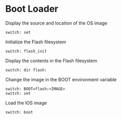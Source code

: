 # Boot Loader

Display the source and location of the OS image
```Cisco IOS
switch: set
```

Initialize the Flash filesystem
```Cisco IOS
switch: flash_init
```

Display the contents in the Flash filesystem
```Cisco IOS
switch: dir flash:
```

Change the image in the BOOT environment variable
```Cisco IOS
switch: BOOT=flash:<IMAGE>
switch: set
```

Load the IOS image
```Cisco IOS
switch: boot
```
